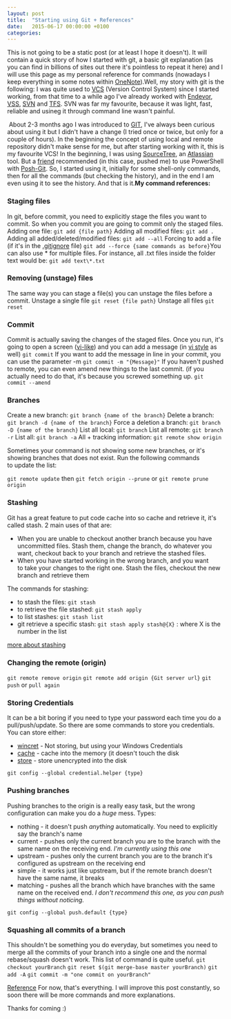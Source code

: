 ```yaml
---
layout: post
title:  "Starting using Git + References"
date:   2015-06-17 00:00:00 +0100
categories:
---
```

This is not going to be a static post (or at least I hope it doesn't). It will contain a quick story of how I started with git, a basic git explanation (as you can find in billions of sites out there it's pointless to repeat it here) and I will use this page as my personal reference for commands (nowadays I keep everything in some notes within [OneNote](https://www.onenote.com/)).Well, my story with git is the following: I was quite used to [VCS](https://en.wikipedia.org/wiki/Version_control) (Version Control System) since I started working, from that time to a while ago I've already worked with [Endevor](https://en.wikipedia.org/wiki/Endevor), [VSS](https://en.wikipedia.org/wiki/Microsoft_Visual_SourceSafe), [SVN](https://en.wikipedia.org/wiki/Apache_Subversion) and [TFS](https://en.wikipedia.org/wiki/Team_Foundation_Server). SVN was far my favourite, because it was light, fast, reliable and usineg it through command line wasn't painful.
<!--more-->
 About 2-3 months ago I was introduced to [GIT](https://en.wikipedia.org/wiki/Git_(software)), I've always been curious about using it but I didn't have a change (I tried once or twice, but only for a couple of hours). In the beginning the concept of using local and remote repository didn't make sense for me, but after starting working with it, this is my favourite VCS! In the beginning, I was using [SourceTree](https://www.sourcetreeapp.com/), an [Atlassian](https://www.atlassian.com/) tool. But a [friend](http://www.nepomuceno.ninja/Managing-Azure-with-GO/) recommended (in this case, pushed me) to use PowerShell with [Posh-Git](https://github.com/dahlbyk/posh-git). So, I started using it, initially for some shell-only commands, then for all the commands (but checking the history), and in the end I am even using it to see the history. And that is it.**My command references:**

### Staging files
In git, before commit, you need to explicitly stage the files you want to commit. So when you commit you are going to commit only the staged files. Adding one file: `git add {file path}` Adding all modified files: `git add .` Adding all added/deleted/modified files: `git add --all` Forcing to add a file (if it's in the [.gitignore](http://git-scm.com/docs/gitignore) file) `git add --force {same commands as before}`You can also use * for multiple files. For instance, all .txt files inside the folder text would be: `git add text\*.txt`

### Removing (unstage) files
The same way you can stage a file(s) you can unstage the files before a commit. Unstage a single file `git reset {file path}` Unstage all files `git reset`

### Commit
Commit is actually saving the changes of the staged files. Once you run, it's going to open a screen ([vi-like](https://en.wikipedia.org/wiki/Vi)) and you can add a message (in [vi style](https://www.cs.colostate.edu/helpdocs/vi.html) as well) `git commit` If you want to add the message in line in your commit, you can use the parameter -m `git commit -m "{Message}"` If you haven't pushed to remote, you can even amend new things to the last commit. (if you actually need to do that, it's because you screwed something up. `git commit --amend`

### Branches
Create a new branch: `git branch {name of the branch}` Delete a branch: `git branch -d {name of the branch}` Force a deletion a branch: `git branch -D {name of the branch}` List all local: `git branch` List all remote: `git branch -r` List all: `git branch -a` All + tracking information: `git remote show origin`

Sometimes your command is not showing some new branches, or it's showing branches that does not exist. Run the following commands to update the list:

`git remote update` then `git fetch origin --prune` or `git remote prune origin`

### Stashing
Git has a great feature to put code cache into so cache and retrieve it, it's called stash. 2 main uses of that are:

* When you are unable to checkout another branch because you have uncommitted files. Stash them, change the branch, do whatever you want, checkout back to your branch and retrieve the stashed files.
* When you have started working in the wrong branch, and you want to take your changes to the right one. Stash the files, checkout the new branch and retrieve them

The commands for stashing:

* to stash the files: `git stash`
* to retrieve the file stashed: `git stash apply`
* to list stashes: `git stash list`
* git retrieve a specific stash: `git stash apply stash@{X}` : where X is the number in the list

[more about stashing](https://git-scm.com/book/en/v1/Git-Tools-Stashing)

### Changing the remote (origin)
`git remote remove origin` `git remote add origin {Git server url}` `git push` or `pull again`

### Storing Credentials
It can be a bit boring if you need to type your password each time you do a pull/push/update. So there are some commands to store you credentials. You can store either:

*   [wincret](https://help.github.com/articles/caching-your-github-password-in-git/) - Not storing, but using your Windows Credentials
*   [cache](http://git-scm.com/docs/git-credential-cache) - cache into the memory (it doesn't touch the disk
*   [store](http://git-scm.com/docs/git-credential-store) - store unencrypted into the disk

`git config --global credential.helper {type}`

### Pushing branches
Pushing branches to the origin is a really easy task, but the wrong configuration can make you do a *huge* mess. Types:

* nothing - it doesn't push *anything* automatically. You need to explicitly say the branch's name
* current - pushes only the current branch you are to the branch with the same name on the receiving end. *I'm currently using this one*
* upstream - pushes only the current branch you are to the branch it's configured as upstream on the receiving end
* simple - it works just like upstream, but if the remote branch doesn't have the same name, it breaks
* matching - pushes all the branch which have branches with the same name on the received end. *I don't recommend this one, as you can push things without noticing.*

`git config --global push.default {type}`

### Squashing all commits of a branch
This shouldn't be something you do everyday, but sometimes you need to merge all the commits of your branch into a single one and the normal rebase/squash doesn't work. This list of command is quite useful. `git checkout yourBranch` `git reset $(git merge-base master yourBranch)` `git add -A` `git commit -m "one commit on yourBranch"`

[Reference](http://stackoverflow.com/questions/25356810/git-how-to-squash-all-commits-on-branch) For now, that's everything. I will improve this post constantly, so soon there will be more commands and more explanations.

Thanks for coming :)
